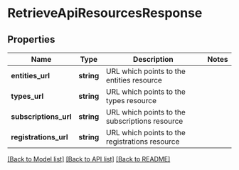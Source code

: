 # RetrieveApiResourcesResponse

## Properties
Name | Type | Description | Notes
------------ | ------------- | ------------- | -------------
**entities_url** | **string** | URL which points to the entities resource | 
**types_url** | **string** | URL which points to the types resource | 
**subscriptions_url** | **string** | URL which points to the subscriptions resource | 
**registrations_url** | **string** | URL which points to the registrations resource | 

[[Back to Model list]](../README.md#documentation-for-models) [[Back to API list]](../README.md#documentation-for-api-endpoints) [[Back to README]](../README.md)


